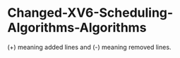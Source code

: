 # Changed-XV6-Scheduling-Algorithms-Algorithms
(+) meaning added lines and (-) meaning removed lines.
